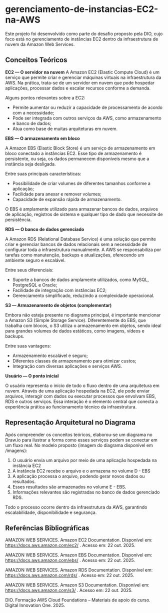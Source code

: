 ﻿# gerenciamento-de-instancias-EC2-na-AWS

Este projeto foi desenvolvido como parte do desafio proposto pela DIO, cujo foco está no gerenciamento de instâncias EC2 dentro da infraestrutura de nuvem da Amazon Web Services. 


## Conceitos Teóricos

**EC2 — O servidor na nuvem**
A Amazon EC2 (Elastic Compute Cloud) é um serviço que permite criar e gerenciar máquinas virtuais na infraestrutura da AWS.
Na prática, trata-se de um servidor em nuvem que pode hospedar aplicações, processar dados e escalar recursos conforme a demanda.

Alguns pontos relevantes sobre a EC2:
- Permite aumentar ou reduzir a capacidade de processamento de acordo com a necessidade;
- Pode ser integrada com outros serviços da AWS, como armazenamento e banco de dados;
- Atua como base de muitas arquiteturas em nuvem.

**EBS — O armazenamento em bloco**

A Amazon EBS (Elastic Block Store) é um serviço de armazenamento em bloco conectado a instâncias EC2.
Esse tipo de armazenamento é persistente, ou seja, os dados permanecem disponíveis mesmo que a instância seja desligada.

Entre suas principais características:
- Possibilidade de criar volumes de diferentes tamanhos conforme a aplicação;
- Facilidade para anexar e remover volumes;
- Capacidade de expansão rápida de armazenamento.

O EBS é amplamente utilizado para armazenar bancos de dados, arquivos de aplicação, registros de sistema e qualquer tipo de dado que necessite de persistência.

**RDS — O banco de dados gerenciado**

A Amazon RDS (Relational Database Service) é uma solução que permite criar e gerenciar bancos de dados relacionais sem a necessidade de configurar toda a infraestrutura manualmente.
A AWS se responsabiliza por tarefas como manutenção, backups e atualizações, oferecendo um ambiente seguro e escalável.

Entre seus diferenciais:
- Suporte a bancos de dados amplamente utilizados, como MySQL, PostgreSQL e Oracle;
- Facilidade de integração com instâncias EC2;
- Gerenciamento simplificado, reduzindo a complexidade operacional.

**S3 — Armazenamento de objetos (complementar)**

Embora não esteja presente no diagrama principal, é importante mencionar a Amazon S3 (Simple Storage Service).
Diferentemente do EBS, que trabalha com blocos, o S3 utiliza o armazenamento em objetos, sendo ideal para grandes volumes de dados estáticos, como imagens, vídeos e backups.

Entre suas vantagens:
- Armazenamento escalável e seguro;
- Diferentes classes de armazenamento para otimizar custos;
- Integração com diversas aplicações e serviços AWS.

**Usuário — O ponto inicial**

O usuário representa o início de todo o fluxo dentro de uma arquitetura em nuvem.
Através de uma aplicação hospedada na EC2, ele pode enviar arquivos, interagir com dados ou executar processos que envolvam EBS, RDS e outros serviços.
Essa interação é o elemento central que conecta a experiência prática ao funcionamento técnico da infraestrutura.

## Representação Arquitetural no Diagrama

Após compreender os conceitos teóricos, elaborou-se um diagrama no Draw.io para ilustrar a forma como esses serviços podem se conectar em um fluxo real.
No modelo proposto (imagem do diagrama disponível em /imagens):

1. O usuário envia um arquivo por meio de uma aplicação hospedada na instância EC2
2. A instância EC2 recebe o arquivo e o armazena no volume D - EBS
3. A aplicação processa o arquivo, podendo gerar novos dados ou resultados.
4. Esses resultados são armazenados no volume E - EBS.
5. Informações relevantes são registradas no banco de dados gerenciado RDS.

Todo o processo ocorre dentro da infraestrutura da AWS, garantindo escalabilidade, disponibilidade e segurança.


## Referências Bibliográficas

AMAZON WEB SERVICES. Amazon EC2 Documentation. Disponível em: https://docs.aws.amazon.com/ec2/
. Acesso em: 22 out. 2025.

AMAZON WEB SERVICES. Amazon EBS Documentation. Disponível em: https://docs.aws.amazon.com/ebs/
. Acesso em: 22 out. 2025.

AMAZON WEB SERVICES. Amazon RDS Documentation. Disponível em: https://docs.aws.amazon.com/rds/
. Acesso em: 22 out. 2025.

AMAZON WEB SERVICES. Amazon S3 Documentation. Disponível em: https://docs.aws.amazon.com/s3/
. Acesso em: 22 out. 2025.

DIO. Formação AWS Cloud Foundations – Materiais de apoio do curso. Digital Innovation One. 2025.
